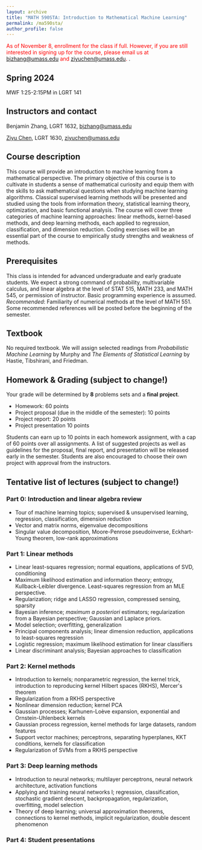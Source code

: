 ```yaml
---
layout: archive
title: "MATH 590STA: Introduction to Mathematical Machine Learning"
permalink: /ma590sta/
author_profile: false
---
```


<!-- {% include base_path %}
 -->
 
 
 <span style="color:red"> As of November 8, enrollment for the class if full. However, if you are still interested in signing up for the course, please email us at bjzhang@umass.edu and ziyuchen@umass.edu.   </span>.

 
## Spring 2024
MWF 1:25-2:15PM in LGRT 141

## Instructors and contact
Benjamin Zhang, LGRT 1632, bjzhang@umass.edu

[Ziyu Chen](https://sites.google.com/view/ziyu-chen), LGRT 1630, ziyuchen@umass.edu



## Course description

This course will provide an introduction to machine learning from a mathematical perspective. The primary objective of this course is to cultivate in students a sense of mathematical curiosity and equip them with the skills to ask mathematical questions when studying machine learning algorithms. Classical supervised learning methods will be presented and studied using the tools from information theory, statistical learning theory, optimization, and basic functional analysis. The course will cover three categories of machine learning approaches: linear methods, kernel-based methods, and deep learning methods, each applied to regression, classification, and dimension reduction. Coding exercises will be an essential part of the course to empirically study  strengths and weakness of methods. 

## Prerequisites
This class is intended for advanced undergraduate and early graduate students. We expect a strong command of probability, multivariable calculus, and linear algebra at the level of STAT 515, MATH 233, and MATH 545, or permission of instructor. Basic programming experience is assumed. *Recommended*: Familiarity of numerical methods at the level of MATH 551. Some recommended references will be posted before the beginning of the semester. 

## Textbook 
No required textbook. We will assign selected readings from *Probabilistic Machine Learning* by Murphy and *The Elements of Statistical Learning* by Hastie, Tibshirani, and Friedman. 

## Homework & Grading (subject to change!)
Your grade will be determined by **8** problems sets and a **final project**. 
- Homework: 60 points
- Project proposal (due in the middle of the semester): 10 points
- Project report: 20 points
- Project presentation 10 points

Students can earn up to 10 points in each homework assignment, with a cap of 60 points over all assignments. A list of suggested projects as well as guidelines for the proposal, final report, and presentation will be released early in the semester. Students are also encouraged to choose their own project with approval from the instructors.


## Tentative list of lectures (subject to change!)

### Part 0: Introduction and linear algebra review
- Tour of machine learning topics; supervised & unsupervised learning, regression, classification, dimension reduction
- Vector and matrix norms, eigenvalue decompositions
- Singular value decomposition, Moore-Penrose pseudoinverse, Eckhart-Young theorem, low-rank approximations

### Part 1: Linear methods

- Linear least-squares regression; normal equations, applications of SVD, conditioning
- Maximum likelihood estimation and information theory; entropy, Kullback-Leibler divergence. Least-squares regression from an MLE perspective. 
- Regularization; ridge and LASSO regression, compressed sensing, sparsity
- Bayesian inference; *maximum a posteriori* estimators; regularization from a Bayesian perspective; Gaussian and Laplace priors. 
- Model selection; overfitting, generalization
- Principal components analysis; linear dimension reduction, applications to least-squares regression
- Logistic regression; maximum likelihood estimation for linear classifiers
- Linear discriminant analysis; Bayesian approaches to classification
     



### Part 2: Kernel methods

- Introduction to kernels; nonparametric regression, the kernel trick, introduction to reproducing kernel Hilbert spaces (RKHS), Mercer's theorem
- Regularization from a RKHS perspective
- Nonlinear dimension reduction; kernel PCA
- Gaussian processes; Karhunen-Loève expansion, exponential and Ornstein-Uhlenbeck kernels
- Gaussian process regression, kernel methods for large datasets, random features
- Support vector machines; perceptrons, separating hyperplanes, KKT conditions, kernels for classification
- Regularization of SVMs from a RKHS perspective

### Part 3: Deep learning methods

 - Introduction to neural networks; multilayer perceptrons, neural network architecture, activation functions
- Applying and training neural networks I; regression, classification, stochastic gradient descent, backpropagation, regularization, overfitting, model selection      
- Theory of deep learning; universal approximation theorems, connections to kernel methods, implicit regularization, double descent phenomenon

<!-- \item \textbf{Lecture 22:} Theory of deep learning II; connections to kernel methods, neural tangent kernel

\item \textbf{Lecture 23:} Theory of deep learning III; implicit regularization, double descent phenomenon -->

### Part 4: Student presentations









<!-- {% for post in site.teaching reversed %}
  {% include archive-single.html %} -->
<!-- {% endfor %}
 -->